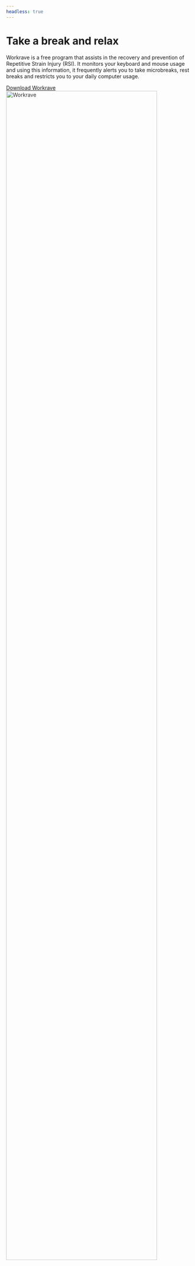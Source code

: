 ```yaml
---
headless: true
---
```

<div class="container">
  <div class="row">
    <div class="col-9 align-self-center text-light">
      <h1 class="display-4">Take a break and relax</h1>
      <p class="lead">
        Workrave is a free program that assists in the recovery and prevention of Repetitive
        Strain Injury (RSI). It monitors your keyboard and mouse usage and using this
        information, it frequently alerts you to take microbreaks, rest breaks and
        restricts you to your daily computer usage.
        </p>
        <a href="/download" class="btn btn-sm btn-light btn-outline-dark text-uppercase font-weight-bold">Download Workrave</a>
    </div>
    <div class="col-3 align-self-center">
      <!--<img src="/images/workrave-sheep.svg" alt="Workrave" width="90%">-->
      <img src="/images/hourglass.png" alt="Workrave" width="90%" style="opacity:0.9">
    </div>
  </div>
</div>

